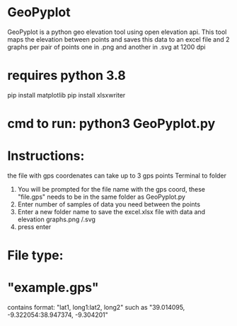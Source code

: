 # GeoPyplot

GeoPyplot is a python geo elevation tool using open elevation api. This tool maps the elevation between points and saves this data to an excel file and 2 graphs per pair of points one in .png and another in .svg at 1200 dpi

# requires python 3.8

pip install matplotlib
pip install xlsxwriter

# cmd to run: python3 GeoPyplot.py

# Instructions:
the file with gps coordenates can take up to 3 gps points
Terminal to folder

1) You will be prompted for the file name with the gps coord, these "file.gps" needs to be in the same folder as GeoPyplot.py
2) Enter number of samples of data you need between the points
3) Enter a new folder name to save the excel.xlsx file with data and elevation graphs.png /.svg
4) press enter 

# File type:
# "example.gps" 
contains format: "lat1, long1:lat2, long2" such as "39.014095, -9.322054:38.947374, -9.304201"
